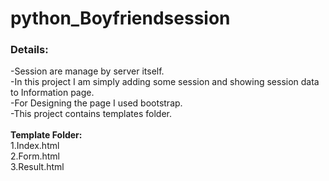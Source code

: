 # python_Boyfriendsession
### Details:<br>
-Session are manage by server itself.<br>
-In this project I am simply adding some session and showing session data to Information page.<br>
-For Designing the page I used bootstrap.<br>
-This project contains templates folder.<br><br>
          <b>Template Folder:</b><br>
               	1.Index.html<br>
               	2.Form.html<br>
	  			 	    3.Result.html
